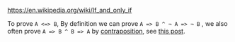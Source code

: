 https://en.wikipedia.org/wiki/If_and_only_if

To prove `A <=> B`, By definition we can prove `A => B ^ ¬ A => ¬ B` , we also often prove `A => B ^ B => A` by [contraposition](https://en.wikipedia.org/wiki/Contraposition), see [this post](http://www-cs-students.stanford.edu/~csilvers/proof/node4.html).


